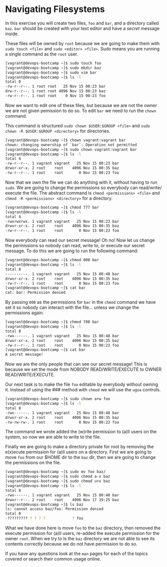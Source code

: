 Navigating Filesystems
======================

In this exercise you will create two files, `foo` and `bar`, and a directory
called `baz`. `bar` should be created with your text editor and have a *secret*
message inside.

These files will be owned by `root` because we are going to make them with
`sudo touch <file>` and `sudo <editor> <file>`. Sudo means you are running a 
single command as the `root` user.

```bash
[vagrant@devops-bootcamp ~]$ sudo touch foo
[vagrant@devops-bootcamp ~]$ sudo mkdir baz 
[vagrant@devops-bootcamp ~]$ sudo vim bar 
[vagrant@devops-bootcamp ~]$ ls -l
total 0
-rw-r--r--. 1 root root   25 Nov 15 00:23 bar
drw-r--r--. 1 root root 4096 Nov 15 00:23 baz
-rw-r--r--. 1 root root    0 Nov 15 00:23 foo
```

Now we want to edit one of these files, but because we are not the owner we are
not given pemission to do so. To edit `bar` we need to run the `chown` command.

This command is structured `sudo chown $USER:$GROUP <file>` and `sudo chown -R
$USER:$GROUP <directory>` for directories.

```bash
[vagrant@devops-bootcamp ~]$ chown vagrant:vagrant bar
chown: changing ownership of `bar`: Operation not permitted 
[vagrant@devops-bootcamp ~]$ sudo chown vagrant:vagrant bar
[vagrant@devops-bootcamp ~]$ ls -l
total 4
-rw-r--r--. 1 vagrant vagrant   25 Nov 15 00:23 bar
drwxr-xr-x. 2 root    root    4096 Nov 15 00:35 baz
-rw-r--r--. 1 root    root       0 Nov 15 00:23 foo
```

Now that we own the file we can do anything with it, without having to run
`sudo`. We are going to change the permissions so everybody can read/write/
execute the file. The abstract command is `chmod <permissions> <file>` and
`chmod -R <permissions> <directory>` for a directory.

```bash
[vagrant@devops-bootcamp ~]$ chmod 777 bar
[vagrant@devops-bootcamp ~]$ ls -l
total 4
-rwxrwxrwx. 1 vagrant vagrant   25 Nov 15 00:23 bar
drwxr-xr-x. 2 root    root    4096 Nov 15 00:35 baz
-rw-r--r--. 1 root    root       0 Nov 15 00:23 foo
```

Now everybody can read our secret message! Oh no! Now let us change the
permissions so nobody can read, write to, or execute our secret message. To do
this we are going to run the following command:

```bash
[vagrant@devops-bootcamp ~]$ chmod 000 bar
[vagrant@devops-bootcamp ~]$ ls -l
total 8
----------. 1 vagrant vagrant   25 Nov 15 00:48 bar
drwxr-xr-x. 2 root    root    4096 Nov 15 00:35 baz
-rw-r--r--. 1 root    root       0 Nov 15 00:23 foo
[vagrant@devops-bootcamp ~]$ cat bar
cat: bar: Permission denied
```

By passing `000` as the permissions for `bar` in the `chmod` command we have
set it so nobody can interact with the file... unless we change the permissions
again.

```bash
[vagrant@devops-bootcamp ~]$ chmod 700 bar
[vagrant@devops-bootcamp ~]$ ls -l
total 8
-rwx------. 1 vagrant vagrant   25 Nov 15 00:48 bar
drwxr-xr-x. 2 root    root    4096 Nov 15 00:35 baz
-rw-r--r--. 1 root    root       0 Nov 15 00:23 foo
[vagrant@devops-bootcamp ~]$ cat bar
A secret message!
```

Now we are the only people that can see our secret message! This is because we
set the mode from NOBODY READ/WRITE/EXECUTE to OWNER READ/WRITE/EXECUTE.

Our next task is to make the file `foo` editable by everybody without owning it.
Instead of using the ### method with `chmod` we will use the `ugoa` controls.

```bash
[vagrant@devops-bootcamp ~]$ sudo chown a+w foo
[vagrant@devops-bootcamp ~]$ ls -l
total 8
-rwx------. 1 vagrant vagrant   25 Nov 15 00:48 bar
drwxr-xr-x. 2 root    root    4096 Nov 15 00:35 baz
-rw-rw-rw-. 1 root    root       0 Nov 15 00:23 foo
```

The command we wrote added the (w)rite permission to (a)ll users on the system,
so now we are able to write to the file.

Finally we are going to make a directory private for root by removing the
e(x)ecute permission for (a)ll users on a directory. First we are going to
move `foo` from our $HOME dir to the `baz` dir, then we are going to change the
permissions on the file.

```bash
[vagrant@devops-bootcamp ~]$ sudo mv foo baz/
[vagrant@devops-bootcamp ~]$ sudo chmod a-x baz
[vagrant@devops-bootcamp ~]$ sudo chmod u+x baz
[vagrant@devops-bootcamp ~]$ ls -l
total 8
-rwx------. 1 vagrant vagrant   25 Nov 15 00:48 bar
drwxr--r--. 2 root    root    4096 Nov 17 19:25 baz
[vagrant@devops-bootcamp ~]$ ls baz
ls: cannot access baz/foo: Permission denied
total 0
-????????? ? ? ? ?            ? foo
```

What we have done here is move `foo` to the `baz` directory, then removed the
execute permission for (a)ll users, re-added the execute permission for the 
owner `root`. When we try to ls the `baz` directory we are not able to see
its contents correctly because we do not have permission to do so.

If you have any questions look at the `man` pages for each of the topics
covered or search their common usage online.
